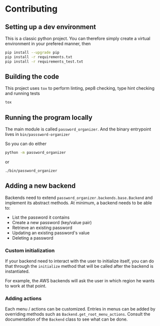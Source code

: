 # Contributing

## Setting up a dev environment

This is a classic python project. You can therefore simply create a virtual environment in your
prefered manner, then

```bash
pip install --upgrade pip
pip install -r requirements.txt
pip install -r requirements_test.txt
```

## Building the code

This project uses `tox` to perform linting, pep8 checking, type hint checking and running tests

```bash
tox
```

## Running the program locally

The main module is called `password_organizer`. And the binary entrypoint lives in
`bin/passsword-organizer`

So you can do either

```bash
python -m password_organizer
```

or

```bash
./bin/password_organizer
```

## Adding a new backend

Backends need to extend `password_organizer.backends.base.Backend` and implement its abstract
methods. At minimum, a backend needs to be able to:
- List the password it contains
- Create a new password (key/value pair)
- Retrieve an existing password
- Updating an existing password's value
- Deleting a password

### Custom initialization

If your backend need to interact with the user to initialize itself, you can do that through the
`initialize` method that will be called after the backend is instantiated.

For example, the AWS backends will ask the user in which region he wants to work at that point.

### Adding actions

Each menu / actions can be customized. Entries in menus can be added by overriding methods such as
`Backend.get_root_menu_actions`. Consult the documentation of the `Backend` class to see what can be
done.
